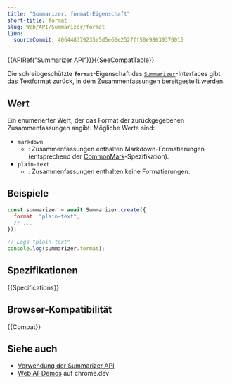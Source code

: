 ```yaml
---
title: "Summarizer: format-Eigenschaft"
short-title: format
slug: Web/API/Summarizer/format
l10n:
  sourceCommit: 406448379235e5d5e60e2527ff50e98039370015
---
```


{{APIRef("Summarizer API")}}{{SeeCompatTable}}

Die schreibgeschützte **`format`**-Eigenschaft des [`Summarizer`](/de/docs/Web/API/Summarizer)-Interfaces gibt das Textformat zurück, in dem Zusammenfassungen bereitgestellt werden.

## Wert

Ein enumerierter Wert, der das Format der zurückgegebenen Zusammenfassungen angibt. Mögliche Werte sind:

- `markdown`
  - : Zusammenfassungen enthalten Markdown-Formatierungen (entsprechend der [CommonMark](https://spec.commonmark.org/)-Spezifikation).
- `plain-text`
  - : Zusammenfassungen enthalten keine Formatierungen.

## Beispiele

```js
const summarizer = await Summarizer.create({
  format: "plain-text",
  // ...
});

// Logs "plain-text"
console.log(summarizer.format);
```

## Spezifikationen

{{Specifications}}

## Browser-Kompatibilität

{{Compat}}

## Siehe auch

- [Verwendung der Summarizer API](/de/docs/Web/API/Summarizer_API/Using)
- [Web AI-Demos](https://chrome.dev/web-ai-demos/) auf chrome.dev
